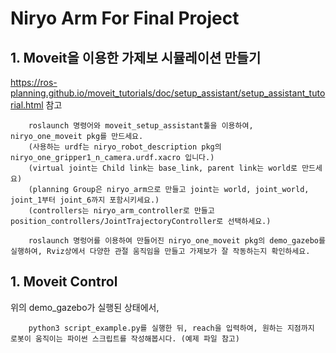 # Niryo Arm For Final Project

## 1. Moveit을 이용한 가제보 시뮬레이션 만들기
https://ros-planning.github.io/moveit_tutorials/doc/setup_assistant/setup_assistant_tutorial.html 참고

```
    roslaunch 명령어와 moveit_setup_assistant툴을 이용하여, niryo_one_moveit pkg를 만드세요.
    (사용하는 urdf는 niryo_robot_description pkg의 niryo_one_gripper1_n_camera.urdf.xacro 입니다.)
    (virtual joint는 Child link는 base_link, parent link는 world로 만드세요)
    (planning Group은 niryo_arm으로 만들고 joint는 world, joint_world, joint_1부터 joint_6까지 포함시키세요.)
    (controllers는 niryo_arm_controller로 만들고 position_controllers/JointTrajectoryController로 선택하세요.)

    roslaunch 명렁어를 이용하여 만들어진 niryo_one_moveit pkg의 demo_gazebo를 실행하여, Rviz상에서 다양한 관절 움직임을 만들고 가제보가 잘 작동하는지 확인하세요.
```

## 1. Moveit Control
위의 demo_gazebo가 실행된 상태에서, 
```
    python3 script_example.py를 실행한 뒤, reach을 입력하여, 원하는 지점까지 로봇이 움직이는 파이썬 스크립트를 작성해봅시다. (예제 파일 참고) 
```
